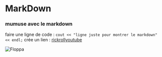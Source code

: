 # MarkDown
### mumuse avec le markdown
faire une ligne de code :  ```cout << "ligne juste pour montrer le markdown" << endl;```
crée un lien : [rickrollyoutube](https://www.youtube.com/watch?v=dQw4w9WgXcQ)

![Floppa](https://upload.wikimedia.org/wikipedia/commons/thumb/b/bf/Big_Floppa_and_Justin_2_%28cropped%29.jpg/1200px-Big_Floppa_and_Justin_2_%28cropped%29.jpg)
